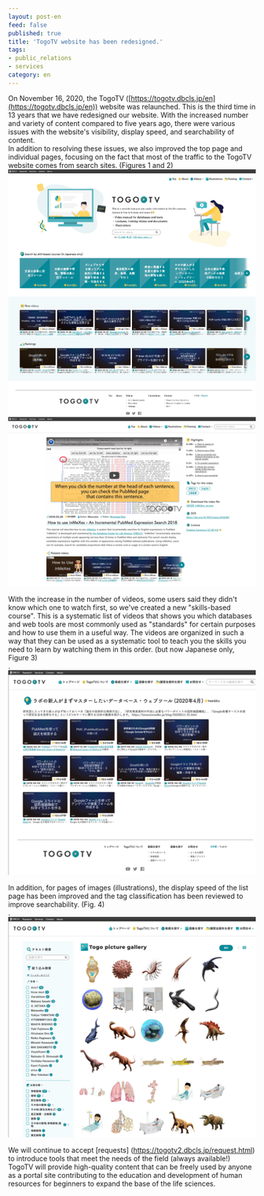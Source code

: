```yaml
---
layout: post-en
feed: false
published: true
title: 'TogoTV website has been redesigned.'
tags:
- public_relations
- services
category: en
---
```


On November 16, 2020, the TogoTV ([https://togotv.dbcls.jp/en](https://togotv.dbcls.jp/en)) website was relaunched.
This is the third time in 13 years that we have redesigned our website.
With the increased number and variety of content compared to five years ago, there were various issues with the website's visibility, display speed, and searchability of content. <br />
In addition to resolving these issues, we also improved the top page and individual pages, focusing on the fact that most of the traffic to the TogoTV website comes from search sites. (Figures 1 and 2)<br />
![Fig-1](https://raw.githubusercontent.com/dbcls/website/master/services/images/DBCLSservices_TogoTV_en_fig-1_20201117.png)  
![Fig-2](https://raw.githubusercontent.com/dbcls/website/master/services/images/DBCLSservices_TogoTV_en_fig-2_20201117.png)

With the increase in the number of videos, some users said they didn't know which one to watch first, so we've created a new "skills-based course". This is a systematic list of videos that shows you which databases and web tools are most commonly used as "standards" for certain purposes and how to use them in a useful way. The videos are organized in such a way that they can be used as a systematic tool to teach you the skills you need to learn by watching them in this order. (but now Japanese only, Figure 3) <br />.
![Fig-3](https://raw.githubusercontent.com/dbcls/website/master/services/images/DBCLSservices_TogoTV_jp_fig-3_20201117.png)

In addition, for pages of images (illustrations), the display speed of the list page has been improved and the tag classification has been reviewed to improve searchability. (Fig. 4)<br />.
![Fig-4](https://raw.githubusercontent.com/dbcls/website/master/services/images/DBCLSservices_TogoTV_jp_fig-4_20201117.png)

We will continue to accept [requests] (https://togotv2.dbcls.jp/request.html) to introduce tools that meet the needs of the field (always available!) TogoTV will provide high-quality content that can be freely used by anyone as a portal site contributing to the education and development of human resources for beginners to expand the base of the life sciences.
